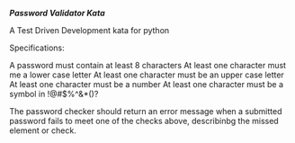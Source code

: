 ***Password Validator Kata***

A Test Driven Development kata for python

Specifications:

A password must contain at least 8 characters
At least one character must me a lower case letter
At least one character must be an upper case letter
At least one character must be a number
At least one character must be a symbol in !@#$%^&*()?

The password checker should return an error message when 
a submitted password fails to meet one of the checks above, 
describinbg the missed element or check.
